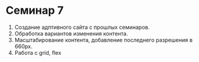 # Семинар 7

1. Создание адптивного сайта с прошлых семинаров.
2. Обработка вариантов изменения контента.
3. Масштабирование контента, добавление последнего разрешения в 660px.
4. Работа с grid, flex
